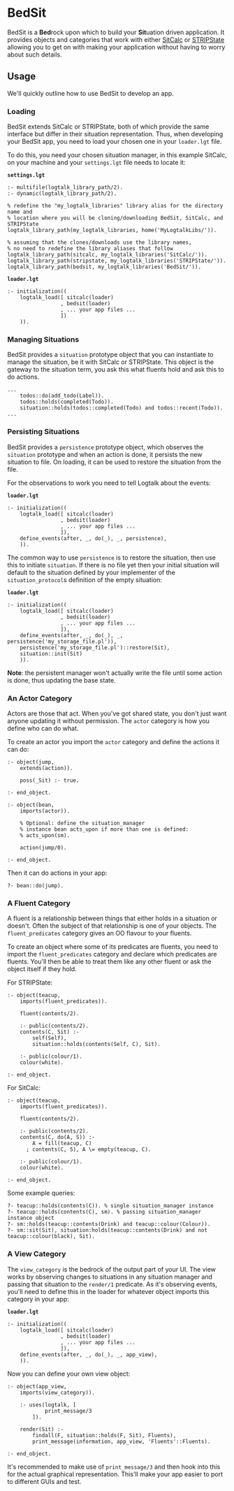 # BedSit

BedSit is a **Bed**rock upon which to build your **Sit**uation driven
application. It provides objects and categories that work with either
[SitCalc](https://github.com/PaulBrownMagic/SitCalc) or
[STRIPState](https://github.com/PaulBrownMagic/STRIPState) allowing you to get
on with making your application without having to worry about such details.

## Usage

We'll quickly outline how to use BedSit to develop an app.

### Loading

BedSit extends SitCalc or STRIPState, both of which provide the same
interface but differ in their situation representation. Thus, when
developing your BedSit app, you need to load your chosen one in your
`loader.lgt` file.

To do this, you need your chosen situation manager, in this example SitCalc, on your machine and your
`settings.lgt` file needs to locate it:

**`settings.lgt`**
```logtalk
:- multifile(logtalk_library_path/2).
:- dynamic(logtalk_library_path/2).

% redefine the "my_logtalk_libraries" library alias for the directory name and
% location where you will be cloning/downloading BedSit, SitCalc, and STRIPState
logtalk_library_path(my_logtalk_libraries, home('MyLogtalkLibs/')).

% assuming that the clones/downloads use the library names,
% no need to redefine the library aliases that follow
logtalk_library_path(sitcalc, my_logtalk_libraries('SitCalc/')).
logtalk_library_path(stripstate, my_logtalk_libraries('STRIPState/')).
logtalk_library_path(bedsit, my_logtalk_libraries('BedSit/')).
```

**`loader.lgt`**
```logtalk
:- initialization((
    logtalk_load([ sitcalc(loader)
                 , bedsit(loader)
                 , ... your app files ...
                 ])
    )).
```

### Managing Situations

BedSit provides a `situation` prototype object that you can instantiate to
manage the situation, be it with SitCalc or STRIPState. This object is the
gateway to the situation term, you ask this what fluents hold and ask this to
do actions.

```logtalk
...
    todos::do(add_todo(Label)).
    todos::holds(completed(Todo)).
    situation::holds(todos::completed(Todo) and todos::recent(Todo)).
...
```

### Persisting Situations

BedSit provides a `persistence` prototype object, which observes the
`situation` prototype and when an action is done, it persists the
new situation to file. On loading, it can be used to restore the situation
from the file.

For the observations to work you need to tell Logtalk about the events:

**`loader.lgt`**
```logtalk
:- initialization((
    logtalk_load([ sitcalc(loader)
                 , bedsit(loader)
                 , ... your app files ...
                 ]),
    define_events(after, _, do(_), _, persistence),
    )).
```

The common way to use `persistence` is to restore the situation, then
use this to initiate `situation`. If there is no file yet then your initial situation will
default to the situation defined by your implementer of the
`situation_protocol`s definition of the empty situation:


**`loader.lgt`**
```logtalk
:- initialization((
    logtalk_load([ sitcalc(loader)
                 , bedsit(loader)
                 , ... your app files ...
                 ]),
    define_events(after, _, do(_), _, persistence('my_storage_file.pl')),
	persistence('my_storage_file.pl')::restore(Sit),
	situation::init(Sit)
    )).
```

**Note**: the persistent manager won't actually write the file until
some action is done, thus updating the base state.

### An Actor Category

Actors are those that act. When you've got shared state, you don't just
want anyone updating it without permission. The `actor` category is how
you define who can do what.

To create an actor you import the `actor` category and define the
actions it can do:

```logtalk
:- object(jump,
    extends(action)).

    poss(_Sit) :- true.

:- end_object.

:- object(bean,
    imports(actor)).

    % Optional: define the situation_manager
    % instance bean acts_upon if more than one is defined:
    % acts_upon(sm).

    action(jump/0).

:- end_object.
```

Then it can do actions in your app:

```logtalk.
?- bean::do(jump).
```

### A Fluent Category

A fluent is a relationship between things that either holds in a
situation or doesn't. Often the subject of that relationship is one
of your objects. The `fluent_predicates` category gives an OO flavour to your
fluents.

To create an object where some of its predicates are fluents, you need
to import the `fluent_predicates` category and declare which predicates are
fluents. You'll then be able to treat them like any other fluent or ask
the object itself if they hold.

For STRIPState:
```logtalk
:- object(teacup,
    imports(fluent_predicates)).

    fluent(contents/2).

    :- public(contents/2).
    contents(C, Sit) :-
        self(Self),
        situation::holds(contents(Self, C), Sit).

    :- public(colour/1).
    colour(white).

:- end_object.
```
For SitCalc:
```logtalk
:- object(teacup,
    imports(fluent_predicates)).

    fluent(contents/2).

    :- public(contents/2).
    contents(C, do(A, S)) :-
        A = fill(teacup, C)
      ; contents(C, S), A \= empty(teacup, C).

    :- public(colour/1).
    colour(white).

:- end_object.
```
Some example queries:

```
?- teacup::holds(contents(C)). % single situation_manager instance
?- teacup::holds(contents(C), sm). % passing situation_manager instance object
?- sm::holds(teacup::contents(Drink) and teacup::colour(Colour)).
?- sm::sit(Sit), situation:holds(teacup::contents(Drink) and not teacup::colour(black), Sit).
```

### A View Category

The `view_category` is the bedrock of the output part of your UI. The
view works by observing changes to situations in any situation manager
and passing that situation to the `render/1` predicate. As it's
observing events, you'll need to define this in the loader for whatever
object imports this category in your app:

**`loader.lgt`**
```logtalk
:- initialization((
    logtalk_load([ sitcalc(loader)
                 , bedsit(loader)
                 , ... your app files ...
                 ]),
    define_events(after, _, do(_), _, app_view),
    )).
```

Now you can define your own view object:

```logtalk
:- object(app_view,
    imports(view_category)).

    :- uses(logtalk, [
            print_message/3
        ]).

    render(Sit) :-
        findall(F, situation::holds(F, Sit), Fluents),
        print_message(information, app_view, 'Fluents'::Fluents).

:- end_object.
```

It's recommended to make use of `print_message/3` and then hook into
this for the actual graphical representation. This'll make your app
easier to port to different GUIs and test.
